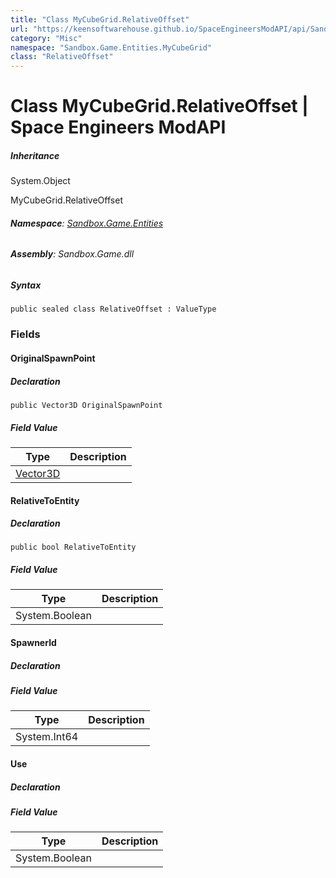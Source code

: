 ```yaml
---
title: "Class MyCubeGrid.RelativeOffset"
url: "https://keensoftwarehouse.github.io/SpaceEngineersModAPI/api/Sandbox.Game.Entities.MyCubeGrid.RelativeOffset.html"
category: "Misc"
namespace: "Sandbox.Game.Entities.MyCubeGrid"
class: "RelativeOffset"
---
```


# Class MyCubeGrid.RelativeOffset | Space Engineers ModAPI

##### Inheritance

System.Object

MyCubeGrid.RelativeOffset

###### **Namespace**: [Sandbox.Game.Entities](https://keensoftwarehouse.github.io/SpaceEngineersModAPI/api/Sandbox.Game.Entities.html)

###### **Assembly**: Sandbox.Game.dll

##### Syntax

```
public sealed class RelativeOffset : ValueType
```

### Fields

#### OriginalSpawnPoint

##### Declaration

```
public Vector3D OriginalSpawnPoint
```

##### Field Value

| Type | Description |
| --- | --- |
| [Vector3D](https://keensoftwarehouse.github.io/SpaceEngineersModAPI/api/VRageMath.Vector3D.html) |     |

#### RelativeToEntity

##### Declaration

```
public bool RelativeToEntity
```

##### Field Value

| Type | Description |
| --- | --- |
| System.Boolean |     |

#### SpawnerId

##### Declaration

##### Field Value

| Type | Description |
| --- | --- |
| System.Int64 |     |

#### Use

##### Declaration

##### Field Value

| Type | Description |
| --- | --- |
| System.Boolean |     |